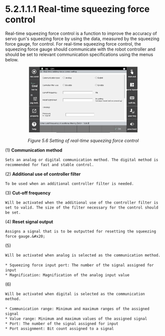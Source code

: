 ﻿# 5.2.1.1.1 Real-time squeezing force control

Real-time squeezing force control is a function to improve the accuracy of servo gun's squeezing force by using the data, measured by the squeezing force gauge, for control. For real-time squeezing force control, the squeezing force gauge should communicate with the robot controller and should be set to relevant communication specifications using the menus below.

<p align=center>
<img src="../../../../_assets/image_30_eng.PNG" width="70%"></img>
<em><p align="center">Figure 5.6 Setting of real-time squeezing force control</p></em>
</p>

(1)  **Communication method**

    Sets an analog or digital communication method. The digital method is recommended for fast and stable control.
(2)  **Additional use of controller filter**

    To be used when an additional controller filter is needed.
(3)  **Cut-off frequency**

    Will be activated when the additional use of the controller filter is set to valid. The size of the filter necessary for the control should be set.
(4)  **Reset signal output**

    Assigns a signal that is to be outputted for resetting the squeezing force gauge.&#x20;
(5)  **<Analog>**

    Will be activated when analog is selected as the communication method.

    * Squeezing force input port: The number of the signal assigned for input
    * Magnification: Magnification of the analog input value
(6)  **<Digital>**

    Will be activated when digital is selected as the communication method.

    * Communication range: Minimum and maximum ranges of the assigned signal
    * Value range: Minimum and maximum values of the assigned signal
    * Port: The number of the signal assigned for input
    * Port assignment: Bit count assigned to a signal


